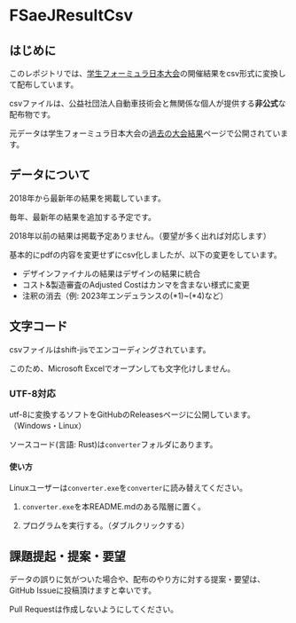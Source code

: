 # FSaeJResultCsv

## はじめに

このレポジトリでは、[学生フォーミュラ日本大会](https://www.jsae.or.jp/formula/)の開催結果をcsv形式に変換して配布しています。

csvファイルは、公益社団法人自動車技術会と無関係な個人が提供する**非公式**な配布物です。

元データは学生フォーミュラ日本大会の[過去の大会結果](https://www.jsae.or.jp/formula/past-result/)ページで公開されています。

## データについて

2018年から最新年の結果を掲載しています。

毎年、最新年の結果を追加する予定です。

2018年以前の結果は掲載予定ありません。（要望が多く出れば対応します）

基本的にpdfの内容を変更せずにcsv化しましたが、以下の変更をしています。

- デザインファイナルの結果はデザインの結果に統合
- コスト&製造審査のAdjusted Costはカンマを含まない様式に変更
- 注釈の消去（例: 2023年エンデュランスの(\*1)~(\*4)など）

## 文字コード

csvファイルはshift-jisでエンコーディングされています。

このため、Microsoft Excelでオープンしても文字化けしません。

### UTF-8対応

utf-8に変換するソフトをGitHubのReleasesページに公開しています。（Windows・Linux）

ソースコード(言語: Rust)は`converter`フォルダにあります。

#### 使い方

Linuxユーザーは`converter.exe`を`converter`に読み替えてください。

1. `converter.exe`を本README.mdのある階層に置く。

2. プログラムを実行する。（ダブルクリックする）

## 課題提起・提案・要望

データの誤りに気がついた場合や、配布のやり方に対する提案・要望は、GitHub Issueに投稿頂けますと幸いです。

Pull Requestは作成しないようにしてください。
